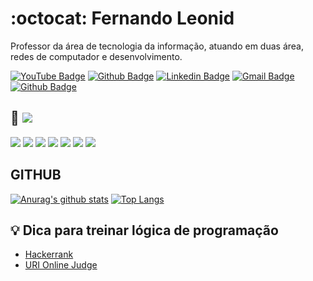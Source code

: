 # :octocat: Fernando Leonid

Professor da área de tecnologia da informação, atuando em duas área, redes de computador e desenvolvimento.

[![YouTube Badge](https://img.shields.io/badge/-YouTube-red?style=flat-square&logo=youtube&logoColor=white)](https://www.youtube.com/channel/UCUx9gTvh8siElre9J7rF18w)
[![Github Badge](https://img.shields.io/badge/-Github-000?style=flat-square&logo=Github&logoColor=white)](https://github.com/fernandoleonid)
[![Linkedin Badge](https://img.shields.io/badge/-LinkedIn-blue?style=flat-square&logo)](https://www.linkedin.com/in/fernandoleonid/)
[![Gmail Badge](https://img.shields.io/badge/-Gmail-c14438?style=flat-square&logo=Gmail&logoColor=white)](mailto:fernandoleonid@gmail.com)
[![Github Badge](https://img.shields.io/badge/-CodePen-black?style=flat-square&logo=CodePen&logoColor=white)](https://CodePen.com/fernandoleonid)


## 🚀 ![](https://img.shields.io/badge/‎-Linux-E95420?logo=linux&logoColor=white&style=plastic)
![](https://img.shields.io/badge/‎-JavaScript-F7DF1E?logo=javascript&logoColor=white&style=plastic)
![](https://img.shields.io/badge/‎-HTML-CC342D?logo=html5&logoColor=white&style=plastic)
![](https://img.shields.io/badge/‎-CSS-1572B6?logo=css3&logoColor=white&style=plastic)
![](https://img.shields.io/badge/‎-NodeJS-339933?logo=Node.js&logoColor=white&style=plastic)
![](https://img.shields.io/badge/‎-Git-F05032?logo=git&logoColor=white&style=plastic)
![](https://img.shields.io/badge/‎-GitHub-181717?logo=github&logoColor=white&style=plastic)
![](https://img.shields.io/badge/‎-VS%20Code-007ACC?logo=visual-studio-code&logoColor=white&style=plastic)

## GITHUB
[![Anurag's github stats](https://github-readme-stats.vercel.app/api?username=fernandoleonid&hide=issues&show_icons=true&title_color=61dafb&text_color=FFFFFF&icon_color=61dafb&bg_color=20232a)](https://github.com/anuraghazra/github-readme-stats)
[![Top Langs](https://github-readme-stats.vercel.app/api/top-langs/?username=fernandoleonid&layout=compact&title_color=61dafb&text_color=FFFFFF&icon_color=61dafb&bg_color=20232a)](https://github.com/anuraghazra/github-readme-stats)


## 💡 Dica para treinar lógica de programação

- [Hackerrank](https://www.hackerrank.com/)
- [URI Online Judge](https://www.urionlinejudge.com.br/judge/en/login)
